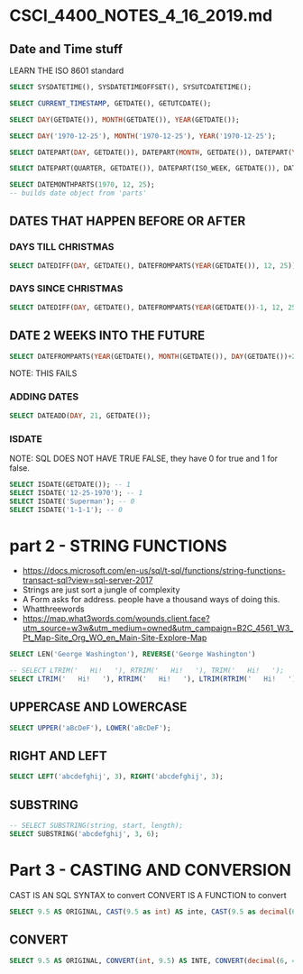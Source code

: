 # CSCI_4400_NOTES_4_16_2019.md

## Date and Time stuff

LEARN THE ISO 8601 standard

```sql
SELECT SYSDATETIME(), SYSDATETIMEOFFSET(), SYSUTCDATETIME();
```

```sql
SELECT CURRENT_TIMESTAMP, GETDATE(), GETUTCDATE();
```

```sql
SELECT DAY(GETDATE()), MONTH(GETDATE()), YEAR(GETDATE());
```

```sql
SELECT DAY('1970-12-25'), MONTH('1970-12-25'), YEAR('1970-12-25');
```

```sql
SELECT DATEPART(DAY, GETDATE()), DATEPART(MONTH, GETDATE()), DATEPART(YEAR, GETDATE()),
```

```sql
SELECT DATEPART(QUARTER, GETDATE()), DATEPART(ISO_WEEK, GETDATE()), DATEPART(WEEK, GETDATE()), DATEPART(NANOSECOND, GETDATE())
```

```sql
SELECT DATEMONTHPARTS(1970, 12, 25);
-- builds date object from 'parts'
```

## DATES THAT HAPPEN BEFORE OR AFTER

### DAYS TILL CHRISTMAS

```sql
SELECT DATEDIFF(DAY, GETDATE(), DATEFROMPARTS(YEAR(GETDATE()), 12, 25));
```

### DAYS SINCE CHRISTMAS

```sql
SELECT DATEDIFF(DAY, GETDATE(), DATEFROMPARTS(YEAR(GETDATE())-1, 12, 25));
```

## DATE 2 WEEKS INTO THE FUTURE

```sql
SELECT DATEFROMPARTS(YEAR(GETDATE(), MONTH(GETDATE()), DAY(GETDATE())+21)
```

NOTE: THIS FAILS

### ADDING DATES

```sql
SELECT DATEADD(DAY, 21, GETDATE());
```

### ISDATE

NOTE: SQL DOES NOT HAVE TRUE FALSE, they have 0 for true and 1 for false.

```sql
SELECT ISDATE(GETDATE()); -- 1
SELECT ISDATE('12-25-1970'); -- 1
SELECT ISDATE('Superman'); -- 0
SELECT ISDATE('1-1-1'); -- 0
```

# part 2 - STRING FUNCTIONS

* https://docs.microsoft.com/en-us/sql/t-sql/functions/string-functions-transact-sql?view=sql-server-2017
* Strings are just sort a jungle of complexity
* A Form asks for address. people have a thousand ways of doing this.
* Whatthreewords
* https://map.what3words.com/wounds.client.face?utm_source=w3w&utm_medium=owned&utm_campaign=B2C_4561_W3_Pt_Map-Site_Org_WO_en_Main-Site-Explore-Map

```sql
SELECT LEN('George Washington'), REVERSE('George Washington')
```

```sql
-- SELECT LTRIM('   Hi!   '), RTRIM('   Hi!   '), TRIM('   Hi!   ');
SELECT LTRIM('   Hi!   '), RTRIM('   Hi!   '), LTRIM(RTRIM('   Hi!   '));
```

## UPPERCASE AND LOWERCASE

```sql
SELECT UPPER('aBcDeF'), LOWER('aBcDeF');
```

## RIGHT AND LEFT

```sql
SELECT LEFT('abcdefghij', 3), RIGHT('abcdefghij', 3);
```

## SUBSTRING

```sql
-- SELECT SUBSTRING(string, start, length);
SELECT SUBSTRING('abcdefghij', 3, 6);
```

# Part 3 - CASTING AND CONVERSION

CAST IS AN SQL SYNTAX to convert
CONVERT IS A FUNCTION to convert

```sql
SELECT 9.5 AS ORIGINAL, CAST(9.5 as int) AS inte, CAST(9.5 as decimal(6, 4)) AS deci;
```

## CONVERT

```sql
SELECT 9.5 AS ORIGINAL, CONVERT(int, 9.5) AS INTE, CONVERT(decimal(6, 4), 9.5) AS DECE;
```